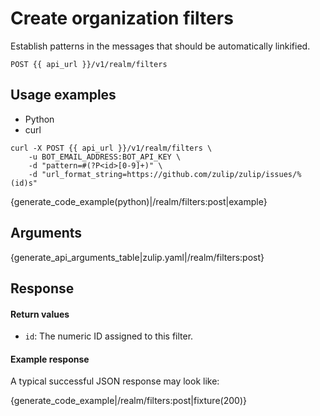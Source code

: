 # Create organization filters

Establish patterns in the messages that should be automatically linkified.

`POST {{ api_url }}/v1/realm/filters`

## Usage examples

<div class="code-section" markdown="1">
<ul class="nav">
<li data-language="python">Python</li>
<li data-language="curl">curl</li>
</ul>
<div class="blocks">

<div data-language="curl" markdown="1">

```
curl -X POST {{ api_url }}/v1/realm/filters \
    -u BOT_EMAIL_ADDRESS:BOT_API_KEY \
    -d "pattern=#(?P<id>[0-9]+)" \
    -d "url_format_string=https://github.com/zulip/zulip/issues/%(id)s"
```

</div>

<div data-language="python" markdown="1">

{generate_code_example(python)|/realm/filters:post|example}

</div>

</div>

</div>

## Arguments

{generate_api_arguments_table|zulip.yaml|/realm/filters:post}

## Response

#### Return values

* `id`: The numeric ID assigned to this filter.

#### Example response

A typical successful JSON response may look like:

{generate_code_example|/realm/filters:post|fixture(200)}
